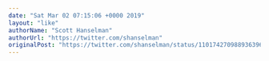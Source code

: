 ```yaml
---
date: "Sat Mar 02 07:15:06 +0000 2019"
layout: "like"
authorName: "Scott Hanselman"
authorUrl: "https://twitter.com/shanselman"
originalPost: "https://twitter.com/shanselman/status/1101742709889363969"
---
```

